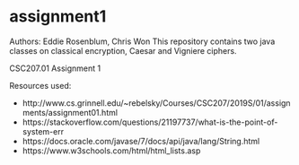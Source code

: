 # assignment1
Authors: Eddie Rosenblum, Chris Won
This repository contains two java classes on classical encryption, Caesar and Vigniere ciphers.

CSC207.01 Assignment 1

Resources used:



 <ul>
  <li>http://www.cs.grinnell.edu/~rebelsky/Courses/CSC207/2019S/01/assignments/assignment01.html</li>
  <li>https://stackoverflow.com/questions/21197737/what-is-the-point-of-system-err</li>
  <li>https://docs.oracle.com/javase/7/docs/api/java/lang/String.html</li>
  <li>https://www.w3schools.com/html/html_lists.asp</li>
</ul> 
